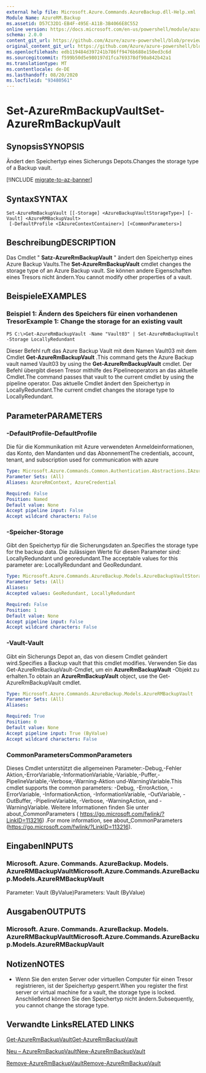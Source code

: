 ```yaml
---
external help file: Microsoft.Azure.Commands.AzureBackup.dll-Help.xml
Module Name: AzureRM.Backup
ms.assetid: D57C32D1-EB4F-495E-A11B-3B4066E8C552
online version: https://docs.microsoft.com/en-us/powershell/module/azurerm.backup/set-azurermbackupvault
schema: 2.0.0
content_git_url: https://github.com/Azure/azure-powershell/blob/preview/src/ResourceManager/AzureBackup/Commands.AzureBackup/help/Set-AzureRmBackupVault.md
original_content_git_url: https://github.com/Azure/azure-powershell/blob/preview/src/ResourceManager/AzureBackup/Commands.AzureBackup/help/Set-AzureRmBackupVault.md
ms.openlocfilehash: edb119484d397241b786ff9476b688e150ed3c6d
ms.sourcegitcommit: f599b50d5e980197d1fca769378df90a842b42a1
ms.translationtype: MT
ms.contentlocale: de-DE
ms.lasthandoff: 08/20/2020
ms.locfileid: "93480561"
---
```

# <span data-ttu-id="e2329-101">Set-AzureRmBackupVault</span><span class="sxs-lookup"><span data-stu-id="e2329-101">Set-AzureRmBackupVault</span></span>

## <span data-ttu-id="e2329-102">Synopsis</span><span class="sxs-lookup"><span data-stu-id="e2329-102">SYNOPSIS</span></span>
<span data-ttu-id="e2329-103">Ändert den Speichertyp eines Sicherungs Depots.</span><span class="sxs-lookup"><span data-stu-id="e2329-103">Changes the storage type of a Backup vault.</span></span>

[!INCLUDE [migrate-to-az-banner](../../includes/migrate-to-az-banner.md)]

## <span data-ttu-id="e2329-104">Syntax</span><span class="sxs-lookup"><span data-stu-id="e2329-104">SYNTAX</span></span>

```
Set-AzureRmBackupVault [[-Storage] <AzureBackupVaultStorageType>] [-Vault] <AzureRMBackupVault>
 [-DefaultProfile <IAzureContextContainer>] [<CommonParameters>]
```

## <span data-ttu-id="e2329-105">Beschreibung</span><span class="sxs-lookup"><span data-stu-id="e2329-105">DESCRIPTION</span></span>
<span data-ttu-id="e2329-106">Das Cmdlet " **Satz-AzureRmBackupVault** " ändert den Speichertyp eines Azure Backup Vaults.</span><span class="sxs-lookup"><span data-stu-id="e2329-106">The **Set-AzureRmBackupVault** cmdlet changes the storage type of an Azure Backup vault.</span></span>
<span data-ttu-id="e2329-107">Sie können andere Eigenschaften eines Tresors nicht ändern.</span><span class="sxs-lookup"><span data-stu-id="e2329-107">You cannot modify other properties of a vault.</span></span>

## <span data-ttu-id="e2329-108">Beispiele</span><span class="sxs-lookup"><span data-stu-id="e2329-108">EXAMPLES</span></span>

### <span data-ttu-id="e2329-109">Beispiel 1: Ändern des Speichers für einen vorhandenen Tresor</span><span class="sxs-lookup"><span data-stu-id="e2329-109">Example 1: Change the storage for an existing vault</span></span>
```
PS C:\>Get-AzureRmBackupVault -Name "Vault03" | Set-AzureRmBackupVault -Storage LocallyRedundant
```

<span data-ttu-id="e2329-110">Dieser Befehl ruft das Azure Backup Vault mit dem Namen Vault03 mit dem Cmdlet **Get-AzureRmBackupVault** .</span><span class="sxs-lookup"><span data-stu-id="e2329-110">This command gets the Azure Backup vault named Vault03 by using the **Get-AzureRmBackupVault** cmdlet.</span></span>
<span data-ttu-id="e2329-111">Der Befehl übergibt diesen Tresor mithilfe des Pipelineoperators an das aktuelle Cmdlet.</span><span class="sxs-lookup"><span data-stu-id="e2329-111">The command passes that vault to the current cmdlet by using the pipeline operator.</span></span>
<span data-ttu-id="e2329-112">Das aktuelle Cmdlet ändert den Speichertyp in LocallyRedundant.</span><span class="sxs-lookup"><span data-stu-id="e2329-112">The current cmdlet changes the storage type to LocallyRedundant.</span></span>

## <span data-ttu-id="e2329-113">Parameter</span><span class="sxs-lookup"><span data-stu-id="e2329-113">PARAMETERS</span></span>

### <span data-ttu-id="e2329-114">-DefaultProfile</span><span class="sxs-lookup"><span data-stu-id="e2329-114">-DefaultProfile</span></span>
<span data-ttu-id="e2329-115">Die für die Kommunikation mit Azure verwendeten Anmeldeinformationen, das Konto, den Mandanten und das Abonnement</span><span class="sxs-lookup"><span data-stu-id="e2329-115">The credentials, account, tenant, and subscription used for communication with azure</span></span>

```yaml
Type: Microsoft.Azure.Commands.Common.Authentication.Abstractions.IAzureContextContainer
Parameter Sets: (All)
Aliases: AzureRmContext, AzureCredential

Required: False
Position: Named
Default value: None
Accept pipeline input: False
Accept wildcard characters: False
```

### <span data-ttu-id="e2329-116">-Speicher</span><span class="sxs-lookup"><span data-stu-id="e2329-116">-Storage</span></span>
<span data-ttu-id="e2329-117">Gibt den Speichertyp für die Sicherungsdaten an.</span><span class="sxs-lookup"><span data-stu-id="e2329-117">Specifies the storage type for the backup data.</span></span>
<span data-ttu-id="e2329-118">Die zulässigen Werte für diesen Parameter sind: LocallyRedundant und georedundant.</span><span class="sxs-lookup"><span data-stu-id="e2329-118">The acceptable values for this parameter are: LocallyRedundant and GeoRedundant.</span></span>

```yaml
Type: Microsoft.Azure.Commands.AzureBackup.Models.AzureBackupVaultStorageType
Parameter Sets: (All)
Aliases:
Accepted values: GeoRedundant, LocallyRedundant

Required: False
Position: 1
Default value: None
Accept pipeline input: False
Accept wildcard characters: False
```

### <span data-ttu-id="e2329-119">-Vault</span><span class="sxs-lookup"><span data-stu-id="e2329-119">-Vault</span></span>
<span data-ttu-id="e2329-120">Gibt ein Sicherungs Depot an, das von diesem Cmdlet geändert wird.</span><span class="sxs-lookup"><span data-stu-id="e2329-120">Specifies a Backup vault that this cmdlet modifies.</span></span>
<span data-ttu-id="e2329-121">Verwenden Sie das Get-AzureRmBackupVault-Cmdlet, um ein **AzureRmBackupVault** -Objekt zu erhalten.</span><span class="sxs-lookup"><span data-stu-id="e2329-121">To obtain an **AzureRmBackupVault** object, use the Get-AzureRmBackupVault cmdlet.</span></span>

```yaml
Type: Microsoft.Azure.Commands.AzureBackup.Models.AzureRMBackupVault
Parameter Sets: (All)
Aliases:

Required: True
Position: 0
Default value: None
Accept pipeline input: True (ByValue)
Accept wildcard characters: False
```

### <span data-ttu-id="e2329-122">CommonParameters</span><span class="sxs-lookup"><span data-stu-id="e2329-122">CommonParameters</span></span>
<span data-ttu-id="e2329-123">Dieses Cmdlet unterstützt die allgemeinen Parameter:-Debug,-Fehler Aktion,-ErrorVariable,-InformationVariable,-Variable,-Puffer,-PipelineVariable,-Verbose,-Warning-Aktion und-WarningVariable.</span><span class="sxs-lookup"><span data-stu-id="e2329-123">This cmdlet supports the common parameters: -Debug, -ErrorAction, -ErrorVariable, -InformationAction, -InformationVariable, -OutVariable, -OutBuffer, -PipelineVariable, -Verbose, -WarningAction, and -WarningVariable.</span></span> <span data-ttu-id="e2329-124">Weitere Informationen finden Sie unter about_CommonParameters ( https://go.microsoft.com/fwlink/?LinkID=113216) .</span><span class="sxs-lookup"><span data-stu-id="e2329-124">For more information, see about_CommonParameters (https://go.microsoft.com/fwlink/?LinkID=113216).</span></span>

## <span data-ttu-id="e2329-125">Eingaben</span><span class="sxs-lookup"><span data-stu-id="e2329-125">INPUTS</span></span>

### <span data-ttu-id="e2329-126">Microsoft. Azure. Commands. AzureBackup. Models. AzureRMBackupVault</span><span class="sxs-lookup"><span data-stu-id="e2329-126">Microsoft.Azure.Commands.AzureBackup.Models.AzureRMBackupVault</span></span>
<span data-ttu-id="e2329-127">Parameter: Vault (ByValue)</span><span class="sxs-lookup"><span data-stu-id="e2329-127">Parameters: Vault (ByValue)</span></span>

## <span data-ttu-id="e2329-128">Ausgaben</span><span class="sxs-lookup"><span data-stu-id="e2329-128">OUTPUTS</span></span>

### <span data-ttu-id="e2329-129">Microsoft. Azure. Commands. AzureBackup. Models. AzureRMBackupVault</span><span class="sxs-lookup"><span data-stu-id="e2329-129">Microsoft.Azure.Commands.AzureBackup.Models.AzureRMBackupVault</span></span>

## <span data-ttu-id="e2329-130">Notizen</span><span class="sxs-lookup"><span data-stu-id="e2329-130">NOTES</span></span>
* <span data-ttu-id="e2329-131">Wenn Sie den ersten Server oder virtuellen Computer für einen Tresor registrieren, ist der Speichertyp gesperrt.</span><span class="sxs-lookup"><span data-stu-id="e2329-131">When you register the first server or virtual machine for a vault, the storage type is locked.</span></span> <span data-ttu-id="e2329-132">Anschließend können Sie den Speichertyp nicht ändern.</span><span class="sxs-lookup"><span data-stu-id="e2329-132">Subsequently, you cannot change the storage type.</span></span>

## <span data-ttu-id="e2329-133">Verwandte Links</span><span class="sxs-lookup"><span data-stu-id="e2329-133">RELATED LINKS</span></span>

[<span data-ttu-id="e2329-134">Get-AzureRmBackupVault</span><span class="sxs-lookup"><span data-stu-id="e2329-134">Get-AzureRmBackupVault</span></span>](./Get-AzureRmBackupVault.md)

[<span data-ttu-id="e2329-135">Neu – AzureRmBackupVault</span><span class="sxs-lookup"><span data-stu-id="e2329-135">New-AzureRmBackupVault</span></span>](./New-AzureRmBackupVault.md)

[<span data-ttu-id="e2329-136">Remove-AzureRmBackupVault</span><span class="sxs-lookup"><span data-stu-id="e2329-136">Remove-AzureRmBackupVault</span></span>](./Remove-AzureRmBackupVault.md)


